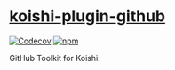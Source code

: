 # [koishi-plugin-github](https://koishi.js.org/community/github/)

[![Codecov](https://img.shields.io/codecov/c/github/koishijs/koishi?style=flat-square)](https://codecov.io/gh/koishijs/koishi)
[![npm](https://img.shields.io/npm/v/koishi-plugin-github?style=flat-square)](https://www.npmjs.com/package/koishi-plugin-github)

GitHub Toolkit for Koishi.

